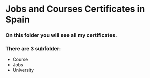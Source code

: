 # Jobs and Courses Certificates in Spain

### On this folder you will see all my certificates.

### There are 3 subfolder: 
* Course
* Jobs
* University